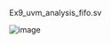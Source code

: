Ex9_uvm_analysis_fifo.sv




![image](https://github.com/user-attachments/assets/ae62f856-ccfb-46a4-8b77-a07f97b0b3df)
